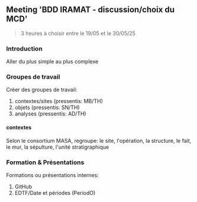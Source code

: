 

## Meeting 'BDD IRAMAT - discussion/choix du MCD'
> 3 heures à choisir entre le 19/05 et le 30/05/25

### Introduction

Aller du plus simple au plus complexe

### Groupes de travail

Créer des groupes de travail:

1. contextes/sites (pressentis: MB/TH)
2. objets (pressentis: SN/TH)
3. analyses (pressentis: AD/TH)

#### contextes

Selon le consortium MASA, regroupe: le site, l'opération, la structure, le fait, le mur, la sépulture, l'unité stratigraphique

### Formation & Présentations

Formations ou présentations internes:

1. GitHub
2. EDTF/Date et périodes (PeriodO) 